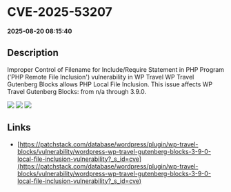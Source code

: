 # CVE-2025-53207

**2025-08-20 08:15:40**

## Description
Improper Control of Filename for Include/Require Statement in PHP Program ('PHP Remote File Inclusion') vulnerability in WP Travel WP Travel Gutenberg Blocks allows PHP Local File Inclusion. This issue affects WP Travel Gutenberg Blocks: from n/a through 3.9.0.

![](https://img.shields.io/static/v1?label=Score&message=8.1&color=red)
![](https://img.shields.io/static/v1?label=Severity&message=HIGH&color=red)
![](https://img.shields.io/static/v1?label=CWE&message=RFI&color=green)

## Links
- [https://patchstack.com/database/wordpress/plugin/wp-travel-blocks/vulnerability/wordpress-wp-travel-gutenberg-blocks-3-9-0-local-file-inclusion-vulnerability?_s_id=cve](https://patchstack.com/database/wordpress/plugin/wp-travel-blocks/vulnerability/wordpress-wp-travel-gutenberg-blocks-3-9-0-local-file-inclusion-vulnerability?_s_id=cve)
